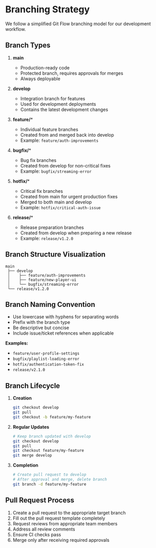 
# Branching Strategy

We follow a simplified Git Flow branching model for our development workflow.

## Branch Types

1. **main**
   - Production-ready code
   - Protected branch, requires approvals for merges
   - Always deployable

2. **develop**
   - Integration branch for features
   - Used for development deployments
   - Contains the latest development changes

3. **feature/***
   - Individual feature branches
   - Created from and merged back into develop
   - Example: `feature/auth-improvements`

4. **bugfix/***
   - Bug fix branches
   - Created from develop for non-critical fixes
   - Example: `bugfix/streaming-error`

5. **hotfix/***
   - Critical fix branches
   - Created from main for urgent production fixes
   - Merged to both main and develop
   - Example: `hotfix/critical-auth-issue`

6. **release/***
   - Release preparation branches
   - Created from develop when preparing a new release
   - Example: `release/v1.2.0`

## Branch Structure Visualization

```
main
 ├── develop
 │    ├── feature/auth-improvements
 │    ├── feature/new-player-ui
 │    └── bugfix/streaming-error
 └── release/v1.2.0
```

## Branch Naming Convention

- Use lowercase with hyphens for separating words
- Prefix with the branch type
- Be descriptive but concise
- Include issue/ticket references when applicable

**Examples:**
- `feature/user-profile-settings`
- `bugfix/playlist-loading-error`
- `hotfix/authentication-token-fix`
- `release/v2.1.0`

## Branch Lifecycle

1. **Creation**
   ```bash
   git checkout develop
   git pull
   git checkout -b feature/my-feature
   ```

2. **Regular Updates**
   ```bash
   # Keep branch updated with develop
   git checkout develop
   git pull
   git checkout feature/my-feature
   git merge develop
   ```

3. **Completion**
   ```bash
   # Create pull request to develop
   # After approval and merge, delete branch
   git branch -d feature/my-feature
   ```

## Pull Request Process

1. Create a pull request to the appropriate target branch
2. Fill out the pull request template completely
3. Request reviews from appropriate team members
4. Address all review comments
5. Ensure CI checks pass
6. Merge only after receiving required approvals
